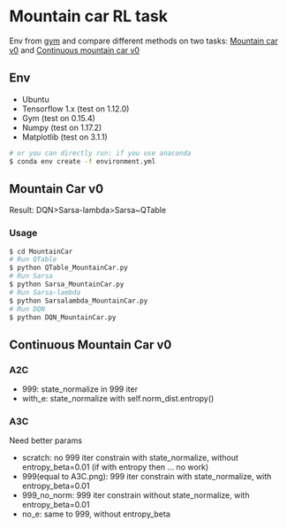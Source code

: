 # Mountain car RL task

Env from [gym](https://github.com/openai/gym) and compare different methods on two tasks: [Mountain car v0](https://gym.openai.com/envs/MountainCar-v0) and [Continuous mountain car v0](https://gym.openai.com/envs/MountainCarContinuous-v0)  

## Env

+ Ubuntu  
+ Tensorflow 1.x (test on 1.12.0)  
+ Gym (test on 0.15.4)
+ Numpy (test on 1.17.2)  
+ Matplotlib (test on 3.1.1)

```sh
# or you can directly run: if you use anaconda
$ conda env create -f environment.yml
```

## Mountain Car v0

Result: DQN>Sarsa-lambda>Sarsa~QTable  

### Usage
```sh
$ cd MountainCar
# Run QTable
$ python QTable_MountainCar.py
# Run Sarsa
$ python Sarsa_MountainCar.py
# Run Sarsa-lambda
$ python Sarsalambda_MountainCar.py
# Run DQN
$ python DQN_MountainCar.py
```

## Continuous Mountain Car v0

### A2C
+ 999: state_normalize in 999 iter
+ with_e: state_normalize with self.norm_dist.entropy() 

### A3C
Need better params
+ scratch: no 999 iter constrain with state_normalize, without entropy_beta=0.01 (if with entropy then ... no work)  
+ 999(equal to A3C.png): 999 iter constrain with state_normalize, with entropy_beta=0.01  
+ 999_no_norm: 999 iter constrain without state_normalize, with entropy_beta=0.01 
+ no_e: same to 999, without entropy_beta 